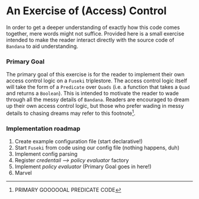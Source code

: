 # An Exercise of (Access) Control
In order to get a deeper understanding of exactly how this code comes together, mere words might not suffice. Provided here is a small exercise intended to make the reader interact directly with the source code of `Bandana` to aid understanding.

### Primary Goal
The primary goal of this exercise is for the reader to implement their own access control logic on a `Fuseki` triplestore. The access control logic itself will take the form of a `Predicate` over `Quads` (i.e. a function that takes a `Quad` and returns a `Boolean`). This is intended to motivate the reader to wade through all the messy details of `Bandana`. Readers are encouraged to dream up their own access control logic, but those who prefer wading in messy details to chasing dreams may refer to this footnote[^PG].

### Implementation roadmap
1. Create example configuration file (start declarative!)
2. Start `Fuseki` from code using our config file (nothing happens, duh)
3. Implement config parsing
4. Register *credentail ⟶ policy evaluator* factory
5. Implement *policy evaluator* (Primary Goal goes in here!)
6. Marvel

[^PG]: PRIMARY GOOOOOAL PREDICATE CODE
